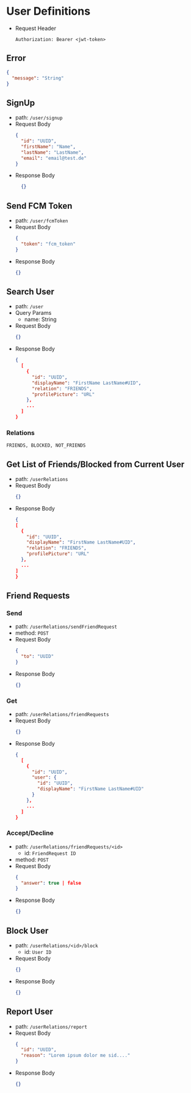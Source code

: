 
# User Definitions
- Request Header
  ```
  Authorization: Bearer <jwt-token>
  ```

## Error
```JSON
{
  "message": "String"
}
```
## SignUp
- path: `/user/signup`
- Request Body
  ```JSON
  {
    "id": "UUID",
    "firstName": "Name",
    "lastName": "LastName",
    "email": "email@test.de"
  }
  ```
- Response Body
  ```JSON
    {}
  ```

## Send FCM Token
- path: `/user/fcmToken`
- Request Body
  ```JSON
  {
    "token": "fcm_token"
  }
  ```
- Response Body
  ```JSON
  {}
  ```

## Search User
- path: `/user`
- Query Params
  - name: String
- Request Body
  ```JSON
  {}
  ```
- Response Body
  ```JSON
  {
    [
      {
        "id": "UUID",
        "displayName": "FirstName LastName#UID",
        "relation": "FRIENDS",
        "profilePicture": "URL"
      },
      ...
    ]
  }
  ```
### Relations
```
FRIENDS, BLOCKED, NOT_FRIENDS
```

## Get List of Friends/Blocked from Current User
- path: `/userRelations`
- Request Body
  ```JSON
  {}
  ```
- Response Body
    ```JSON
  {
    [
      {
        "id": "UUID",
        "displayName": "FirstName LastName#UID",
        "relation": "FRIENDS",
        "profilePicture": "URL"
      },
      ...
    ]
  }
  ```

## Friend Requests

### Send
- path: `/userRelations/sendFriendRequest`
- method: `POST`
- Request Body
  ```JSON
  {
    "to": "UUID"
  }
  ```
- Response Body
  ```JSON
  {}
  ```

### Get
- path: `/userRelations/friendRequests`
- Request Body
  ```JSON
  {}
  ```
- Response Body
  ```JSON
  {
    [
      {
        "id": "UUID",
        "user": {
          "id": "UUID",
          "displayName": "FirstName LastName#UID"
        }
      },
      ...
    ]
  }
  ```

### Accept/Decline
- path: `/userRelations/friendRequests/<id>`
  - id: `FriendRequest ID`
- method: `POST`
- Request Body
  ```JSON
  {
    "answer": true | false
  }
  ```
- Response Body
  ```JSON
  {}
  ```

## Block User
- path: `/userRelations/<id>/block`
  - id: `User ID`
- Request Body
  ```JSON
  {}
  ```
- Response Body
  ```JSON
  {}
  ```

## Report User
- path: `/userRelations/report`
- Request Body
  ```JSON
  {
    "id": "UUID",
    "reason": "Lorem ipsum dolor me sid...."
  }
  ```
- Response Body
  ```JSON
  {}
  ```
